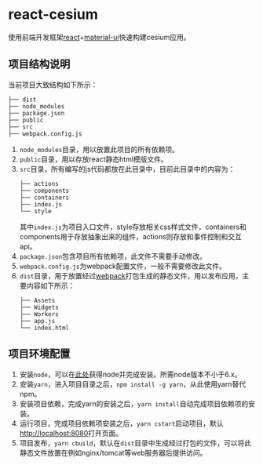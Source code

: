 # react-cesium
使用前端开发框架[react](https://reactjs.org/)+[material-ui](http://www.material-ui.com/#/)快速构建cesium应用。

## 项目结构说明
当前项目大致结构如下所示：
```
├── dist
├── node_modules
├── package.json
├── public
├── src
├── webpack.config.js
```
1. `node_modules`目录，用以放置此项目的所有依赖项。
2. `public`目录，用以存放react静态html模版文件。
3. `src`目录，所有编写的js代码都放在此目录中，目前此目录中的内容为：
    ```
    ├── actions
    ├── components
    ├── containers
    ├── index.js
    └── style
    ```
    其中`index.js`为项目入口文件，style存放相关css样式文件，containers和components用于存放抽象出来的组件，actions则存放和事件控制和交互api。
4. `package.json`包含项目所有依赖项，此文件不需要手动修改。
5. `webpack.config.js`为webpack配置文件，一般不需要修改此文件。
6. `dist`目录，用于放置经过[webpack](https://doc.webpack-china.org/)打包生成的静态文件，用以发布应用，主要内容如下所示：
    ```
    ├── Assets
    ├── Widgets
    ├── Workers
    ├── app.js
    └── index.html
    ```
## 项目环境配置
1. 安装`node`，可以在[此处](https://nodejs.org/en/)获得node并完成安装。所需node版本不小于6.x。
2. 安装`yarn`，进入项目目录之后，`npm install -g yarn`，从此使用yarn替代npm。
3. 安装项目依赖，完成yarn的安装之后，`yarn install`自动完成项目依赖项的安装。
4. 运行项目，完成项目依赖项安装之后，`yarn cstart`启动项目，默认[http://localhost:8080](http://localhost:8080)打开页面。
5. 项目发布，`yarn cbuild`，默认在`dist`目录中生成经过打包的文件，可以将此静态文件放置在例如nginx/tomcat等web服务器后提供访问。